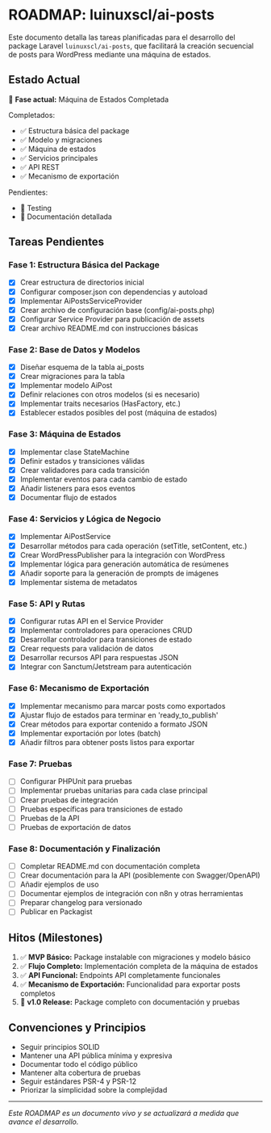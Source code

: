 # ROADMAP: luinuxscl/ai-posts

Este documento detalla las tareas planificadas para el desarrollo del package Laravel `luinuxscl/ai-posts`, que facilitará la creación secuencial de posts para WordPress mediante una máquina de estados.

## Estado Actual

🚀 **Fase actual:** Máquina de Estados Completada

Completados:
- ✅ Estructura básica del package
- ✅ Modelo y migraciones
- ✅ Máquina de estados
- ✅ Servicios principales
- ✅ API REST
- ✅ Mecanismo de exportación

Pendientes:
- 🔄 Testing
- 🔄 Documentación detallada

## Tareas Pendientes

### Fase 1: Estructura Básica del Package

- [x] Crear estructura de directorios inicial
- [x] Configurar composer.json con dependencias y autoload
- [x] Implementar AiPostsServiceProvider
- [x] Crear archivo de configuración base (config/ai-posts.php)
- [x] Configurar Service Provider para publicación de assets
- [x] Crear archivo README.md con instrucciones básicas

### Fase 2: Base de Datos y Modelos

- [x] Diseñar esquema de la tabla ai_posts
- [x] Crear migraciones para la tabla
- [x] Implementar modelo AiPost
- [x] Definir relaciones con otros modelos (si es necesario)
- [x] Implementar traits necesarios (HasFactory, etc.)
- [x] Establecer estados posibles del post (máquina de estados)

### Fase 3: Máquina de Estados

- [x] Implementar clase StateMachine
- [x] Definir estados y transiciones válidas
- [x] Crear validadores para cada transición
- [x] Implementar eventos para cada cambio de estado
- [x] Añadir listeners para esos eventos
- [x] Documentar flujo de estados

### Fase 4: Servicios y Lógica de Negocio

- [x] Implementar AiPostService
- [x] Desarrollar métodos para cada operación (setTitle, setContent, etc.)
- [x] Crear WordPressPublisher para la integración con WordPress
- [x] Implementar lógica para generación automática de resúmenes
- [x] Añadir soporte para la generación de prompts de imágenes
- [x] Implementar sistema de metadatos

### Fase 5: API y Rutas

- [x] Configurar rutas API en el Service Provider
- [x] Implementar controladores para operaciones CRUD
- [x] Desarrollar controlador para transiciones de estado
- [x] Crear requests para validación de datos
- [x] Desarrollar recursos API para respuestas JSON
- [x] Integrar con Sanctum/Jetstream para autenticación

### Fase 6: Mecanismo de Exportación

- [x] Implementar mecanismo para marcar posts como exportados
- [x] Ajustar flujo de estados para terminar en 'ready_to_publish'
- [x] Crear métodos para exportar contenido a formato JSON
- [x] Implementar exportación por lotes (batch)
- [x] Añadir filtros para obtener posts listos para exportar

### Fase 7: Pruebas

- [ ] Configurar PHPUnit para pruebas
- [ ] Implementar pruebas unitarias para cada clase principal
- [ ] Crear pruebas de integración
- [ ] Pruebas específicas para transiciones de estado
- [ ] Pruebas de la API
- [ ] Pruebas de exportación de datos

### Fase 8: Documentación y Finalización

- [ ] Completar README.md con documentación completa
- [ ] Crear documentación para la API (posiblemente con Swagger/OpenAPI)
- [ ] Añadir ejemplos de uso
- [ ] Documentar ejemplos de integración con n8n y otras herramientas
- [ ] Preparar changelog para versionado
- [ ] Publicar en Packagist

## Hitos (Milestones)

1. ✅ **MVP Básico:** Package instalable con migraciones y modelo básico
2. ✅ **Flujo Completo:** Implementación completa de la máquina de estados
3. ✅ **API Funcional:** Endpoints API completamente funcionales
4. ✅ **Mecanismo de Exportación:** Funcionalidad para exportar posts completos
5. 🔄 **v1.0 Release:** Package completo con documentación y pruebas

## Convenciones y Principios

- Seguir principios SOLID
- Mantener una API pública mínima y expresiva
- Documentar todo el código público
- Mantener alta cobertura de pruebas
- Seguir estándares PSR-4 y PSR-12
- Priorizar la simplicidad sobre la complejidad

---

*Este ROADMAP es un documento vivo y se actualizará a medida que avance el desarrollo.*
